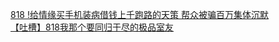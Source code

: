[818 !给情缘买手机装病借钱上千跑路的天策 帮众被骗百万集体沉默](http://tieba.baidu.com/p/3209132148?see_lz=1&pn=)   
[【吐槽】818我那个要同归于尽的极品室友](http://tieba.baidu.com/p/3210359020?see_lz=1&pn=)   
